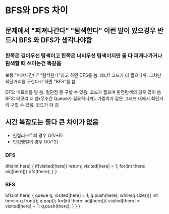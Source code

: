 # BFS와 DFS 차이

## 문제에서 "퍼져나간다" "탐색한다" 이런 말이 있으경우 반드시 BFS 와 DFS가 생각나야함

### 한쪽은 깊이우선 탐색이고 한쪽은 너비우선 탐색이지만 둘 다 퍼져나가거나 탐색할 때 쓰이는건 똑같음

보통 "퍼져나간다" "탐색한다"라고 하면 DFS를 씀. 왜냐? 코드가 더 짧으니까.
그치만 최단거리를 구한다고 하면 "BFS"를 씀

DFS: 메모리를 덜 씀. 절단점 등 구할 수 있음. 코드가 짧으며 완전탐색의 경우 많이 씀
BFS: 메모리 더 씀(무조건 Queue가 필요하니까). 가중치가 같은 그래프 내에서 최단거리 구할 수 있음. 코드가 더 김

## 시간 복잡도는 둘다 큰 차이가 없음

- 인접리스트의 경우
  O(V+E)
- 인접행렬의 경우
  O(V^2)

### DFS

dfs(int here)
{
    if(visited[here]) return;
    visited[here] = 1;
    for(int there: adj[here]){
        dfs(there);
    }
}

### BFS

bfs(int here)
{
    queue<int> q;
    visited[here] = 1;
    q.push(here);
    while(q.size()){
        int here = q.front(); q.pop();
        for(int there: adj[here]){
            visited[there] = visited[here] + 1;
            q.push(there); 
        }
    }
}